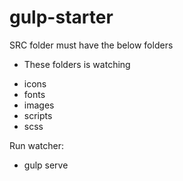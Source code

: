 # gulp-starter
SRC folder must have the below folders
* These folders is watching
- icons
- fonts
- images
- scripts
- scss

Run watcher:
- gulp serve
